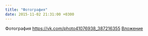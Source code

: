 ```yaml
---
title: "Фотография"
date: 2015-11-02 21:31:00 +0300
---
```


Фотография
<a class="vk-attach" href="https://vk.com/photo41076938_387216355">https://vk.com/photo41076938_387216355</a>
<a class="vk-attach" href="https://vk.com/photo41076938_387216355">Вложение</a>
